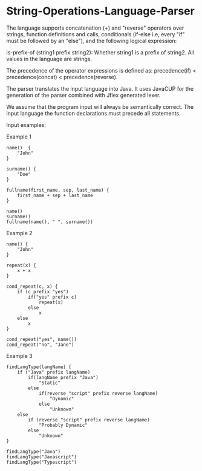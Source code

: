 # String-Operations-Language-Parser

The language supports concatenation (+) and "reverse" operators over strings, function definitions and calls, conditionals (if-else i.e, every "if" must be followed by an "else"), and the following logical expression:

is-prefix-of (string1 prefix string2): Whether string1 is a prefix of string2.
All values in the language are strings.

The precedence of the operator expressions is defined as: precedence(if) < precedence(concat) < precedence(reverse).

The parser translates the input language into Java. It uses JavaCUP for the generation of the parser combined with Jflex generated lexer.

We assume that the program input will always be semantically correct. The input language the function declarations must precede all statements.

Input examples:

Example 1

    name()  {
        "John"
    }

    surname() {
        "Doe"
    }

    fullname(first_name, sep, last_name) {
        first_name + sep + last_name
    }

    name()
    surname()
    fullname(name(), " ", surname())



Example 2

    name() {
        "John"
    }

    repeat(x) {
        x + x
    }

    cond_repeat(c, x) {
        if (c prefix "yes")
            if("yes" prefix c)
                repeat(x)
            else
                x
        else
            x
    }

    cond_repeat("yes", name())
    cond_repeat("no", "Jane")


Example 3

    findLangType(langName) {
        if ("Java" prefix langName)
            if(langName prefix "Java")
                "Static"
            else
                if(reverse "script" prefix reverse langName)
                    "Dynamic"
                else
                    "Unknown"
        else
            if (reverse "script" prefix reverse langName)
                "Probably Dynamic"
            else
                "Unknown"
    }

    findLangType("Java")
    findLangType("Javascript")
    findLangType("Typescript")
